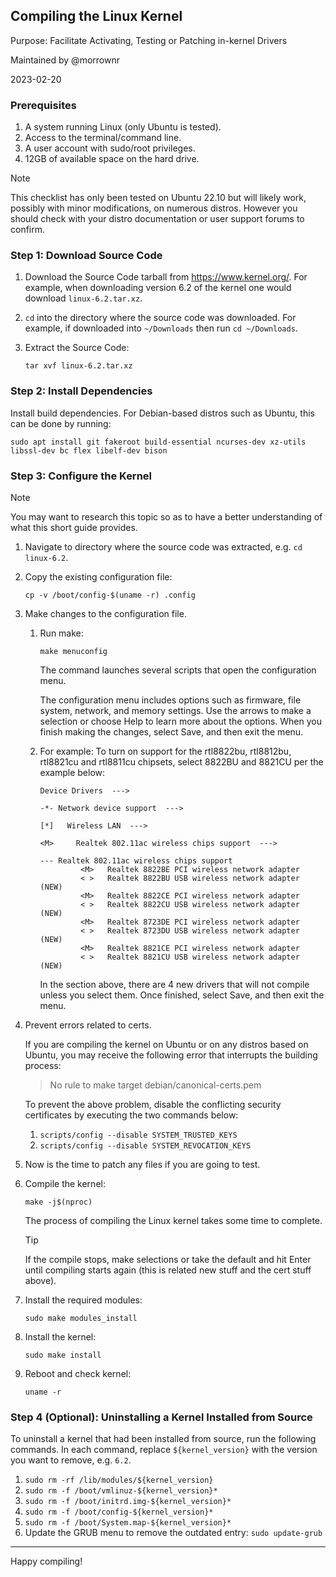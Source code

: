 ## Compiling the Linux Kernel

Purpose: Facilitate Activating, Testing or Patching in-kernel Drivers

Maintained by @morrownr

2023-02-20

### Prerequisites

1. A system running Linux (only Ubuntu is tested).
1. Access to the terminal/command line.
1. A user account with sudo/root privileges.
1. 12GB of available space on the hard drive.

> [!NOTE]
> This checklist has only been tested on Ubuntu 22.10 but will likely work, possibly with minor modifications, on numerous distros.
> However you should check with your distro documentation or user support forums to confirm.

### Step 1: Download Source Code

1. Download the Source Code tarball from <https://www.kernel.org/>.
   For example, when downloading version 6.2 of the kernel one would download `linux-6.2.tar.xz`.
1. `cd` into the directory where the source code was downloaded.
   For example, if downloaded into `~/Downloads` then run `cd ~/Downloads`.
1. Extract the Source Code:

   ``` shell
   tar xvf linux-6.2.tar.xz
   ```

### Step 2: Install Dependencies

Install build dependencies.
For Debian-based distros such as Ubuntu, this can be done by running:

``` shell
sudo apt install git fakeroot build-essential ncurses-dev xz-utils libssl-dev bc flex libelf-dev bison
```

### Step 3: Configure the Kernel

> [!NOTE]
> You may want to research this topic so as to have a better understanding of what this short guide provides.

1. Navigate to directory where the source code was extracted, e.g. `cd linux-6.2`.
1. Copy the existing configuration file:

   ``` shell
   cp -v /boot/config-$(uname -r) .config
   ```

1. Make changes to the configuration file.

   1. Run make:

      ``` shell
      make menuconfig
      ```

      The command launches several scripts that open the configuration menu.

      The configuration menu includes options such as firmware, file system, network, and memory settings.
      Use the arrows to make a selection or choose Help to learn more about the options.
      When you finish making the changes, select Save, and then exit the menu.

    1. For example:
       To turn on support for the rtl8822bu, rtl8812bu, rtl8821cu and rtl8811cu chipsets, select 8822BU and 8821CU per the example below:

       ``` text
       Device Drivers  --->

       -*- Network device support  --->

       [*]   Wireless LAN  --->

       <M>     Realtek 802.11ac wireless chips support  --->

       --- Realtek 802.11ac wireless chips support
                <M>   Realtek 8822BE PCI wireless network adapter
                < >   Realtek 8822BU USB wireless network adapter (NEW)
                <M>   Realtek 8822CE PCI wireless network adapter
                < >   Realtek 8822CU USB wireless network adapter (NEW)
                <M>   Realtek 8723DE PCI wireless network adapter
                < >   Realtek 8723DU USB wireless network adapter (NEW)
                <M>   Realtek 8821CE PCI wireless network adapter
                < >   Realtek 8821CU USB wireless network adapter (NEW)
       ```

       In the section above, there are 4 new drivers that will not compile unless you select them.
       Once finished, select Save, and then exit the menu.

1. Prevent errors related to certs.

   If you are compiling the kernel on Ubuntu or on any distros based on Ubuntu, you may receive the following error that interrupts the building process:

   > No rule to make target debian/canonical-certs.pem

   To prevent the above problem, disable the conflicting security certificates by executing the two commands below:
   
   1. `scripts/config --disable SYSTEM_TRUSTED_KEYS`
   1. `scripts/config --disable SYSTEM_REVOCATION_KEYS`

1. Now is the time to patch any files if you are going to test.

1. Compile the kernel:

   ``` shell
   make -j$(nproc)
   ```

   The process of compiling the Linux kernel takes some time to complete.

    > [!TIP]
    > If the compile stops, make selections or take the default and hit Enter until compiling starts again (this is related new stuff and the cert stuff above).

1. Install the required modules:

   ``` shell
   sudo make modules_install
   ```

1. Install the kernel:

   ``` shell
   sudo make install
   ```

1. Reboot and check kernel:

   ``` shell
   uname -r
   ```
   
### Step 4 (Optional): Uninstalling a Kernel Installed from Source

To uninstall a kernel that had been installed from source, run the following commands.
In each command, replace `${kernel_version}` with the version you want to remove, e.g. `6.2`.

1. `sudo rm -rf /lib/modules/${kernel_version}`
1. `sudo rm -f /boot/vmlinuz-${kernel_version}*`
1. `sudo rm -f /boot/initrd.img-${kernel_version}*`
1. `sudo rm -f /boot/config-${kernel_version}*`
1. `sudo rm -f /boot/System.map-${kernel_version}*`
1. Update the GRUB menu to remove the outdated entry: `sudo update-grub`

-----

Happy compiling!
